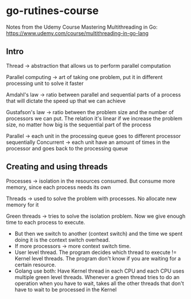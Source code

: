 # go-rutines-course
Notes from the Udemy Course Mastering Multithreading in Go: https://www.udemy.com/course/multithreading-in-go-lang 

## Intro

Thread -> abstraction that allows us to perform parallel computation

Parallel computing -> art of taking one problem, put it in different processing unit to solve it faster

Amdahl's law -> ratio between parallel and sequential parts of a process that will dictate the speed up that we can achieve

Gustafson's law -> ratio between the problem size and the number of processors we can put. The relation it's linear if we increase the problem size, no matter how big is the sequential part of the process

Parallel -> each unit in the processing queue goes to different processor sequentially
Concurrent -> each unit have an amount of times in the processor and goes back to the processing queue

## Creating and using threads

Processes -> isolation in the resources consumed. But consume more memory, since each process needs its own

Threads -> used to solve the problem with processes. No allocate new memory for it 

Green threads -> tries to solve the isolation problem. Now we give enough time to each process to execute.
- But then we switch to another (context switch) and the time we spent doing it is the context switch overhead. 
- If more processors -> more context switch time. 
- User level thread. The program decides which thread to execute != Kernel level threads. The program don't know if you are waiting for a certain resource.
- Golang use both: Have Kernel thread in each CPU and each CPU uses multiple green level threads. Whenever a green thread tries to do an operation when you have to wait, takes all the other threads that don't have to wait to be processed in the Kernel
